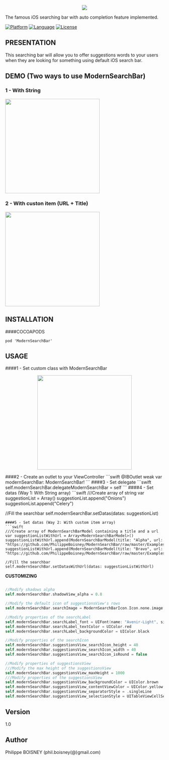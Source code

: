 <p align="center">
 <img src ="https://github.com/PhilippeBoisney/ModernSearchBar/raw/master/Examples%20Url/bandeau.png", align="center"/>
</p>
The famous iOS searching bar with auto completion feature implemented.

[![Platform](http://img.shields.io/badge/platform-ios-blue.svg?style=flat
)](https://developer.apple.com/iphone/index.action)
[![Language](http://img.shields.io/badge/language-swift-brightgreen.svg?style=flat
)](https://developer.apple.com/swift)
[![License](http://img.shields.io/badge/license-MIT-lightgrey.svg?style=flat
)](http://mit-license.org)

## PRESENTATION
This searching bar will allow you to offer suggestions words to your users when they are looking for something using default iOS search bar.


## DEMO (Two ways to use ModernSearchBar)
<p align="center">
 <h3>1 - With String</h3>
 <img src ="https://github.com/PhilippeBoisney/ModernSearchBar/raw/master/Gifs/Gif_simple_list.gif", height=300/>
 <h3>2 - With custon item (URL + Title)</h3>
 <img src ="https://github.com/PhilippeBoisney/ModernSearchBar/raw/master/Gifs/Gif_complex_list.gif", height=300/>
 
</p>

## INSTALLATION
####COCOAPODS
```
pod 'ModernSearchBar'
```


## USAGE
####1 - Set custom class with ModernSearchBar
<p align="center">
 <img src ="https://github.com/PhilippeBoisney/ModernSearchBar/raw/master/Examples%20Url/usage_1.png", height=300/> 
</p>
####2 - Create an outlet to your ViewController
```swift
 @IBOutlet weak var modernSearchBar: ModernSearchBar!
 ```
####3 - Set delegate
 ```swift
 self.modernSearchBar.delegateModernSearchBar = self
 ```
####4 - Set datas (Way 1: With String array)
 ```swift
 ///Create array of string
 var suggestionList = Array<String>()
 suggestionList.append("Onions")
 suggestionList.append("Celery")
 
 //Fill the searchbar
 self.modernSearchBar.setDatas(datas: suggestionList)
 ```
####5 - Set datas (Way 2: With custom item array)
 ```swift
 ///Create array of ModernSearchBarModel containing a title and a url
 var suggestionListWithUrl = Array<ModernSearchBarModel>()
 suggestionListWithUrl.append(ModernSearchBarModel(title: "Alpha", url: "https://github.com/PhilippeBoisney/ModernSearchBar/raw/master/Examples%20Url/exampleA.png"))
 suggestionListWithUrl.append(ModernSearchBarModel(title: "Bravo", url: "https://github.com/PhilippeBoisney/ModernSearchBar/raw/master/Examples%20Url/exampleB.png"))
 
 //Fill the searchbar
 self.modernSearchBar.setDatasWithUrl(datas: suggestionListWithUrl)
 ```
 **CUSTOMIZING**
 
 ```swift

//Modify shadows alpha
self.modernSearchBar.shadowView_alpha = 0.8

//Modify the default icon of suggestionsView's rows
self.modernSearchBar.searchImage = ModernSearchBarIcon.Icon.none.image

//Modify properties of the searchLabel
self.modernSearchBar.searchLabel_font = UIFont(name: "Avenir-Light", size: 30)
self.modernSearchBar.searchLabel_textColor = UIColor.red
self.modernSearchBar.searchLabel_backgroundColor = UIColor.black

//Modify properties of the searchIcon
self.modernSearchBar.suggestionsView_searchIcon_height = 40
self.modernSearchBar.suggestionsView_searchIcon_width = 40
self.modernSearchBar.suggestionsView_searchIcon_isRound = false

//Modify properties of suggestionsView
///Modify the max height of the suggestionsView
self.modernSearchBar.suggestionsView_maxHeight = 1000
///Modify properties of the suggestionsView
self.modernSearchBar.suggestionsView_backgroundColor = UIColor.brown
self.modernSearchBar.suggestionsView_contentViewColor = UIColor.yellow
self.modernSearchBar.suggestionsView_separatorStyle = .singleLine
self.modernSearchBar.suggestionsView_selectionStyle = UITableViewCellSelectionStyle.gray

  ```
  
## Version
1.0

## Author
Philippe BOISNEY (phil.boisney(@)gmail.com)
